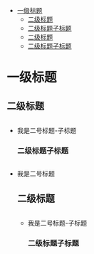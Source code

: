 - [一级标题](#1)
  - [二级标题](#1.1)
  - [二级标题子标题](#1.1.1)
  - [二级标题](#1.2)
  - [二级标题子标题](#1.2.1)


<h1 id="1">一级标题</h1>


  <h2 id="1.1">二级标题</h2>
  
  ``` yaml
  
  ```
  
  - 我是二号标题-子标题
    <h3 id="1.1.1">二级标题子标题</h3>    
    
    ``` yaml
    
    ```

- 我是二号标题
  <h2 id="1.2">二级标题</h2>
  
  ``` yaml
  
  ```
  
  - 我是二号标题-子标题
    <h3 id="1.2.1">二级标题子标题</h3>    
    
    ``` yaml
    
    ```
